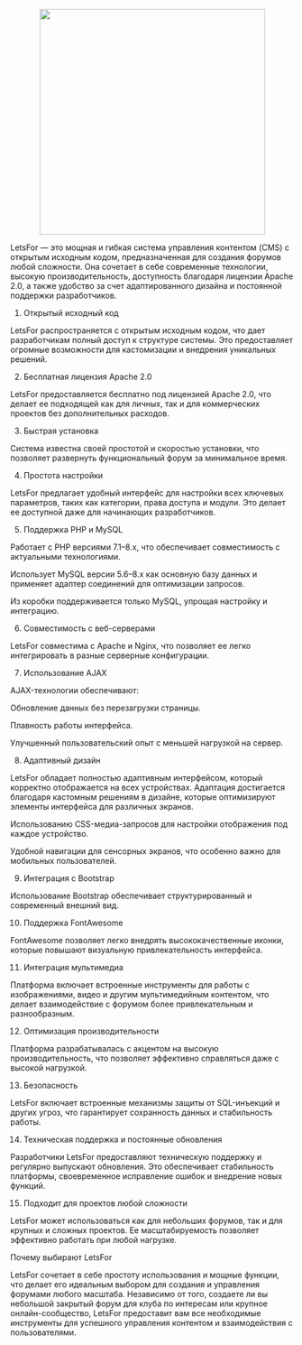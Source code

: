 <p align="center"><a href="https://flarum.org" target="_blank"><img src="[https://user-images.githubusercontent.com/19341857/181917693-c9391c43-65f3-4986-a972-97012404f6ed.svg](https://1.downloader.disk.yandex.ru/preview/e9f324b4263eb60b5f6527adb95ae53b9cddedbd698ae5cd25e6c53219b45344/inf/nHnWkOkZR55wZv7KA42k9nLpEKA3uWHyQEMQK0-W6NhZ5U57hb61xzGA3jvA-QtJW-9thCk7a_ptE8GqiR6xOg%3D%3D?uid=1131976035&filename=1624088875_30-phonoteka_org-p-oboi-dlya-geimera-krasivo-30.jpg&disposition=inline&hash=&limit=0&content_type=image%2Fjpeg&owner_uid=1131976035&tknv=v2&size=1444x908" width="400"></a></p>

LetsFor — это мощная и гибкая система управления контентом (CMS) с открытым исходным кодом, предназначенная для создания форумов любой сложности. Она сочетает в себе современные технологии, высокую производительность, доступность благодаря лицензии Apache 2.0, а также удобство за счет адаптированного дизайна и постоянной поддержки разработчиков.

1. Открытый исходный код

LetsFor распространяется с открытым исходным кодом, что дает разработчикам полный доступ к структуре системы. Это предоставляет огромные возможности для кастомизации и внедрения уникальных решений.

2. Бесплатная лицензия Apache 2.0

LetsFor предоставляется бесплатно под лицензией Apache 2.0, что делает ее подходящей как для личных, так и для коммерческих проектов без дополнительных расходов.

3. Быстрая установка

Система известна своей простотой и скоростью установки, что позволяет развернуть функциональный форум за минимальное время.

4. Простота настройки

LetsFor предлагает удобный интерфейс для настройки всех ключевых параметров, таких как категории, права доступа и модули. Это делает ее доступной даже для начинающих разработчиков.

5. Поддержка PHP и MySQL

Работает с PHP версиями 7.1–8.x, что обеспечивает совместимость с актуальными технологиями.

Использует MySQL версии 5.6–8.x как основную базу данных и применяет адаптер соединений для оптимизации запросов.

Из коробки поддерживается только MySQL, упрощая настройку и интеграцию.

6. Совместимость с веб-серверами

LetsFor совместима с Apache и Nginx, что позволяет ее легко интегрировать в разные серверные конфигурации.

7. Использование AJAX

AJAX-технологии обеспечивают:

Обновление данных без перезагрузки страницы.

Плавность работы интерфейса.

Улучшенный пользовательский опыт с меньшей нагрузкой на сервер.

8. Адаптивный дизайн

LetsFor обладает полностью адаптивным интерфейсом, который корректно отображается на всех устройствах. Адаптация достигается благодаря кастомным решениям в дизайне, которые оптимизируют элементы интерфейса для различных экранов.

Использованию CSS-медиа-запросов для настройки отображения под каждое устройство.

Удобной навигации для сенсорных экранов, что особенно важно для мобильных пользователей.

9. Интеграция с Bootstrap

Использование Bootstrap обеспечивает структурированный и современный внешний вид.

10. Поддержка FontAwesome

FontAwesome позволяет легко внедрять высококачественные иконки, которые повышают визуальную привлекательность интерфейса.

11. Интеграция мультимедиа

Платформа включает встроенные инструменты для работы с изображениями, видео и другим мультимедийным контентом, что делает взаимодействие с форумом более привлекательным и разнообразным.

12. Оптимизация производительности

Платформа разрабатывалась с акцентом на высокую производительность, что позволяет эффективно справляться даже с высокой нагрузкой.

13. Безопасность

LetsFor включает встроенные механизмы защиты от SQL-инъекций и других угроз, что гарантирует сохранность данных и стабильность работы.

14. Техническая поддержка и постоянные обновления

Разработчики LetsFor предоставляют техническую поддержку и регулярно выпускают обновления. Это обеспечивает стабильность платформы, своевременное исправление ошибок и внедрение новых функций.

15. Подходит для проектов любой сложности

LetsFor может использоваться как для небольших форумов, так и для крупных и сложных проектов. Ее масштабируемость позволяет эффективно работать при любой нагрузке.

Почему выбирают LetsFor

LetsFor сочетает в себе простоту использования и мощные функции, что делает его идеальным выбором для создания и управления форумами любого масштаба. Независимо от того, создаете ли вы небольшой закрытый форум для клуба по интересам или крупное онлайн-сообщество, LetsFor предоставит вам все необходимые инструменты для успешного управления контентом и взаимодействия с пользователями.
